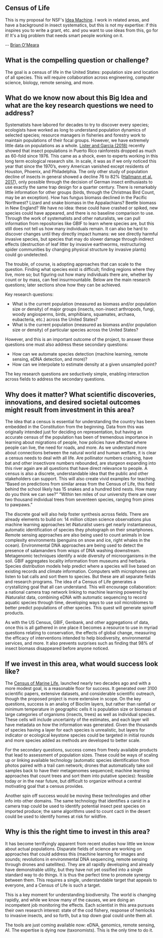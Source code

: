 ## Census of Life

This is my proposal for NSF's [Idea Machine](https://www.nsf.gov/news/special_reports/nsf2026ideamachine/index.jsp). I work in related areas, and have a background in insect systematics, but this is not my expertise: if this inspires you to write a grant, etc. and you want to use ideas from this, go for it! It's a big problem that needs smart people working on it. 

-- [Brian O'Meara](http://www.brianomeara.info)

## What is the compelling question or challenge? 

The goal is a census of life in the United States: population size and location of all species. This will require collaboration across engineering, computer science, biology, remote sensing, and more.

## What do we know now about this Big Idea and what are the key research questions we need to address? 

Systematists have labored for decades to try to discover every species; ecologists have worked as long to understand population dynamics of selected species; resource managers in fisheries and forestry work to maintain populations of their focal groups. However, we have extremely little data on populations as a whole. [Lister and Garcia (2018)](http://www.pnas.org/content/115/44/E10397) recently showed that insect populations in Puerto Rico rainforests dropped as much as 60-fold since 1976. This came as a shock, even to experts working in this long term ecological research site. In scale, it was as if we only noticed this year that since the 1970’s, every American vanished except residents of Houston, Phoenix, and Philadelphia. The only other study of population decline of insects in general showed a decline 76 to 82% ([Hallmann et al. 2017](https://journals.plos.org/plosone/article?id=10.1371/journal.pone.0185809)), only possible through the decision of German insect enthusiasts to use exactly the same trap design for a quarter century. There is remarkably little information for other groups (birds, through the Christmas Bird Count, may be an exception). How has fungus biomass declined in the Pacific Northwest? Lizard and snake biomass in the Appalachians? Beetle biomass in New England? We have no idea: these could have crashed or spiked, new species could have appeared, and there is no baseline comparison to use. Through the work of systematists and other naturalists, we can pull information from repositories like GBIF to learn where species are, but this still does not tell us how many individuals remain. It can also be hard to discover changes until they directly impact humans: we see directly harmful invasive species, but species that may do slower damage through indirect effects (destruction of leaf litter by invasive earthworms, restructuring spider communities by changing physical structure by invasive plants) could go undetected. 

The trouble, of course, is adopting approaches that can scale to the question. Finding what species exist is difficult; finding regions where they live, more so; but figuring out how many individuals there are, whether by count or by mass, can feel insurmountable. Below are the main research questions; later sections show how they can be achieved.

Key research questions:

* What is the current population (measured as biomass and/or population size or density) of major groups (insects, non-insect arthropods, fungi, woody angiosperms, birds, amphibians, squamates, archaea, eubacteria, etc.) across the United States?
* What is the current population (measured as biomass and/or population size or density) of particular species across the United States?

However, and this is an important outcome of the project, to answer these questions one must also address these secondary questions:

* How can we automate species detection (machine learning, remote sensing, eDNA detection, and more)?
* How can we interpolate to estimate density at a given unsampled point?
 
The key research questions are seductively simple, enabling interaction across fields to address the secondary questions.

## Why does it matter? What scientific discoveries, innovations, and desired societal outcomes might result from investment in this area? 

The idea that a census is essential for understanding the country has been embedded in the Constitution from the beginning. Data from this was originally intended just for deciding on representation, but having an accurate census of the population has been of tremendous importance in learning about migrations of people, how policies have affected where people can live, the need for roads, and more. As we understand more about connections between the natural world and human welfare, it is clear a census needs to deal with all life. Are pollinator numbers crashing, have bat and other insectivore numbers rebounded, are sturgeon expanding into this river again are all questions that have direct relevance to people. A census is also a discrete, understandable idea that the public and other stakeholders can support. This will also create vivid examples for teaching. “Based on predictions from similar areas from the Census of Life, this field behind the school likely has 15 snakes and a hundred bird nests. How many do you think we can see?” “Within ten miles of our university there are over two thousand individual trees from seventeen species, ranging from pines to pawpaws.”

The discrete goal will also help foster synthesis across fields. There are already elements to build on: 14 million citizen science observations plus machine learning approaches let iNaturalist users get nearly instantaneous, automatic identification of species they photograph on their smartphones. Remote sensing approaches are also being used to count animals in low complexity environments (penguins on snow and ice, right whales in the ocean). Environmental DNA approaches are being used to detect the presence of salamanders from wisps of DNA washing downstream. Metagenomic techniques identify a wide diversity of microorganisms in the soil. GBIF aggregates locality information from museums and herbaria. Species distribution models help predict where a species will live based on existing records and climate information. Computers with microphones can listen to bat calls and sort them to species. But these are all separate fields and research programs. The idea of a Census of Life generates a crystallizing goal that all can understand. This will encourage collaboration: a national camera trap network linking to machine learning powered by iNaturalist data, combining eDNA with automatic sequencing to record aquatic species through time, developing ways to use soil microbiomes to better predict populations of other species. This quest will generate spinoff products.

As with the US Census, GBIF, Genbank, and other aggregations of data, once this is all gathered in one place it becomes a resource to use in myriad questions relating to conservation, the effects of global change, measuring the efficacy of interventions intended to help biodiversity, environmental services, and more. It also prevents surprises such as finding that 98% of insect biomass disappeared before anyone noticed.

## If we invest in this area, what would success look like?

The [Census of Marine Life](http://www.coml.org/), launched nearly two decades ago and with a more modest goal, is a reasonable floor for success. It generated over 3100 scientific papers, extensive datasets, and considerable scientific outreach, though the proposed project is more extensive in scope. On the key questions, success is an analog of Bioclim layers, but rather than rainfall or minimum temperature in geographic cells it is population size or biomass of large categories of organisms (insects, trees) as well as individual species. These cells will include uncertainty of the estimates, and each layer will have metadata on how the information was generated. Given the thousands of species having a layer for each species is unrealistic, but layers for indicator or ecological keystone species could be targeted in initial rounds and more species added as methods are developed to better scale.

For the secondary questions, success comes from freely available products that lead to assessment of population sizes. These could be ways of scaling up or linking available technology (automatic species identification from photos paired with a trail cam network; drones that automatically take soil samples back to have their metagenomes sequenced; machine learning approaches that count trees and sort them into putative species): feasible today or in the near future, but difficult to organize without a central motivating goal that a census provides. 

Another spin off success would be moving these technologies and other info into other domains. The same technology that identifies a canid in a camera trap could be used to identify potential insect pest species on imported produce; the same algorithms used to count cacti in the desert could be used to identify homes at risk for wildfire. 

## Why is this the right time to invest in this area?

It has become terrifyingly apparent from recent studies how little we know about actual populations. Disparate fields of science are working on approaches that could address this (machine learning for images and sounds; revolutions in environmental DNA sequencing, remote sensing through drones and satellites). They are all rapidly developing and already have demonstrable utility, but they have not yet ossified into a single standard way to do things. It is thus the perfect time to promote synergy between them. This requires a single, understandable target that appeals to everyone, and a Census of Life is such a target.  

This is a key moment for understanding biodiversity. The world is changing rapidly, and while we know many of the causes, we are doing an incompetent job monitoring the effects. Each scientist in this area pursues their own research interest: state of the cod fishery, response of hemlocks to invasive insects, and so forth, but a top down goal could unite them all.

The tools are just coming available now: eDNA, genomics, remote sensing, AI. The expertise is dying now (taxonomists). This is the only time to do it. 
 

